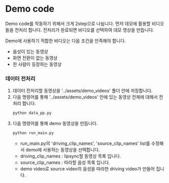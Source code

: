 # Demo code

Demo code를 작동하기 위해서 크게 2step으로 나뉩니다. 먼저 데모에 활용할 비디오들을 전처리 합니다. 전처리가 완료되면 비디오를 선택하여 데모 영상을 만듭니다.

Demo에 사용하기 적합한 비디오는 다음 조건을 만족해야 합니다.
- 음성이 있는 동영상
- 화면 전환이 없는 동영상
- 한 사람이 등장하는 동영상

### 데이터 전처리
1. 데이터 전처리할 동영상을 '../assets/demo_videos' 폴더 안에 저장합니다.
2. 다음 명령어를 통해 '../assets/demo_videos' 안에 있는 동영상 전체에 대해서 전처리 합니다.
    ```python
    python data_pp.py
    ```
3. 다음 명령어를 통해 demo 동영상을 만듭니다.
    ```python
    python run_main.py
    ```
    - run_main.py의 'driving_clip_names', 'source_clip_names' list를 수정해서 demo에 사용하는 동영상을 선택합니다.
    - driving_clip_names : lipsync할 동영상 목록 입니다.
    - source_clip_names : 따라할 음성 목록 입니다.
    - demo video로 source video의 음성을 따라한 driving video가 만들어 집니다.
